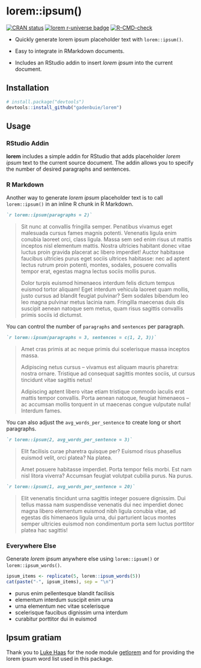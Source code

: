 
<!-- README.md is generated from README.Rmd. Please edit that file -->

# lorem::ipsum()

<!-- badges: start -->

[![CRAN
status](https://www.r-pkg.org/badges/version/lorem)](https://CRAN.R-project.org/package=lorem)
[![lorem r-universe
badge](https://gadenbuie.r-universe.dev/badges/lorem)](https://gadenbuie.r-universe.dev/lorem)
[![R-CMD-check](https://github.com/gadenbuie/lorem/actions/workflows/R-CMD-check.yaml/badge.svg)](https://github.com/gadenbuie/lorem/actions/workflows/R-CMD-check.yaml)
<!-- badges: end -->

- Quickly generate lorem ipsum placeholder text with `lorem::ipsum()`.

- Easy to integrate in RMarkdown documents.

- Includes an RStudio addin to insert *lorem ipsum* into the current
  document.

## Installation

``` r
# install.package("devtools")
devtools::install_github("gadenbuie/lorem")
```

## Usage

### RStudio Addin

**lorem** includes a simple addin for RStudio that adds placeholder
*lorem ipsum* text to the current source document. The addin allows you
to specify the number of desired paragraphs and sentences.

### R Markdown

Another way to generate *lorem ipsum* placeholder text is to call
`lorem::ipsum()` in an inline R chunk in R Markdown.

``` markdown
`r lorem::ipsum(paragraphs = 2)`
```

> Sit nunc at convallis fringilla semper. Penatibus vivamus eget
> malesuada cursus fames magnis potenti. Venenatis ligula enim conubia
> laoreet orci, class ligula. Massa sem sed enim risus ut mattis
> inceptos nisl elementum mattis. Nostra ultricies habitant donec vitae
> luctus proin gravida placerat ac libero imperdiet! Auctor habitasse
> faucibus ultricies purus eget sociis ultrices habitasse: nec ad aptent
> lectus rutrum proin potenti, montes, sodales, posuere convallis tempor
> erat, egestas magna lectus sociis mollis purus.
>
> Dolor turpis euismod himenaeos interdum felis dictum tempus euismod
> tortor aliquam! Eget interdum vehicula laoreet quam mollis, justo
> cursus ad blandit feugiat pulvinar? Sem sodales bibendum leo leo magna
> pulvinar metus lacinia nam. Fringilla maecenas duis dis suscipit
> aenean natoque sem metus, quam risus sagittis convallis primis sociis
> id dictumst.

You can control the number of `paragraphs` and `sentences` per
paragraph.

``` markdown
`r lorem::ipsum(paragraphs = 3, sentences = c(1, 2, 3))`
```

> Amet cras primis at ac neque primis dui scelerisque massa inceptos
> massa.
>
> Adipiscing netus cursus – vivamus est aliquam mauris pharetra: nostra
> ornare. Tristique ad consequat sagittis montes sociis, ut cursus
> tincidunt vitae sagittis netus!
>
> Adipiscing aptent libero vitae etiam tristique commodo iaculis erat
> mattis tempor convallis. Porta aenean natoque, feugiat himenaeos – ac
> accumsan mollis torquent in ut maecenas congue vulputate nulla!
> Interdum fames.

You can also adjust the `avg_words_per_sentence` to create long or short
paragraphs.

``` markdown
`r lorem::ipsum(2, avg_words_per_sentence = 3)`
```

> Elit facilisis curae pharetra quisque per? Euismod risus phasellus
> euismod velit, orci platea? Na platea.
>
> Amet posuere habitasse imperdiet. Porta tempor felis morbi. Est nam
> nisl litora viverra? Accumsan feugiat volutpat cubilia purus. Na
> purus.

``` markdown
`r lorem::ipsum(1, avg_words_per_sentence = 20)`
```

> Elit venenatis tincidunt urna sagittis integer posuere dignissim. Dui
> tellus massa nam suspendisse venenatis dui nec imperdiet donec magna
> libero elementum euismod nibh ligula conubia vitae, ad egestas dis
> himenaeos ligula urna, dui parturient lacus montes semper ultricies
> euismod non condimentum porta sem luctus porttitor platea hac
> sagittis!

### Everywhere Else

Generate *lorem ipsum* anywhere else using `lorem::ipsum()` or
`lorem::ipsum_words()`.

``` r
ipsum_items <- replicate(5, lorem::ipsum_words(5))
cat(paste("-", ipsum_items), sep = "\n")
```

- purus enim pellentesque blandit facilisis
- elementum interdum suscipit enim urna
- urna elementum nec vitae scelerisque
- scelerisque faucibus dignissim urna interdum
- curabitur porttitor dui in euismod

## Ipsum gratiam

Thank you to [Luke Haas](https://getlorem.com) for the node module
[getlorem](https://github.com/lukehaas/getlorem) and for providing the
lorem ipsum word list used in this package.
